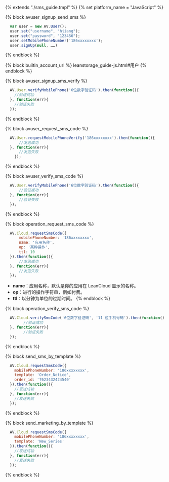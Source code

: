{% extends "./sms_guide.tmpl" %}
{% set platform_name = "JavaScript" %}

{% block avuser_signup_send_sms %}
```javascript
  var user = new AV.User();
  user.set("username", "hjiang");
  user.set("password", "123456");
  user.setMobilePhoneNumber('186xxxxxxxx');
  user.signUp(null, ……)
```
{% endblock %}

{% block builtin_account_url %}
leanstorage_guide-js.html#用户
{% endblock %}

{% block avuser_signup_sms_verify %}
```javascript
  AV.User.verifyMobilePhone('6位数字验证码').then(function(){
    //验证成功
  }, function(err){
    //验证失败
  });
```
{% endblock %}

{% block avuser_request_sms_code %}
```javascript
  AV.User.requestMobilePhoneVerify('186xxxxxxxx').then(function(){
      //发送成功
  }, function(err){
      //发送失败
    });
```
{% endblock %}

{% block avuser_verify_sms_code %}
```javascript
  AV.User.verifyMobilePhone('6位数字验证码').then(function(){
      //验证成功
  }, function(err){
      //验证失败
  });
```
{% endblock %}

{% block operation_request_sms_code %}
```javascript
  AV.Cloud.requestSmsCode({
      mobilePhoneNumber: '186xxxxxxxx',
      name: '应用名称',
      op: '某种操作',
      ttl: 10
  }).then(function(){
      //发送成功
  }, function(err){
      //发送失败
  });
```
  * **name**：应用名称，默认是你的应用在 LeanCloud 显示的名称。
  * **op**：进行的操作字符串，例如付费。
  * **ttl**：以分钟为单位的过期时间。
{% endblock %}

{% block operation_verify_sms_code %}
```javascript
  AV.Cloud.verifySmsCode('6位数字验证码', '11 位手机号码').then(function(){
        //验证成功
  }, function(err){
        //验证失败
  });
```
{% endblock %}

{% block send_sms_by_template %}
```javascript
  AV.Cloud.requestSmsCode({
    mobilePhoneNumber: '186xxxxxxxx',
    template: 'Order_Notice',
    order_id: '7623432424540'
  }).then(function(){
    //发送成功
  }, function(err){
    //发送失败
  });
```
{% endblock %}

{% block send_marketing_by_template %}
```js
  AV.Cloud.requestSmsCode({
    mobilePhoneNumber: '186xxxxxxxx',
    template: 'New_Series'
  }).then(function(){
    //发送成功
  }, function(err){
    //发送失败
  });
```
{% endblock %}
